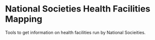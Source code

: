 # National Societies Health Facilities Mapping

Tools to get information on health facilities run by National Socieities.